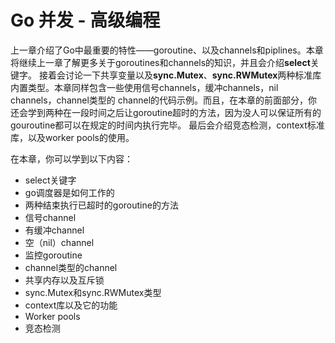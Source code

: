 # Go 并发 - 高级编程
上一章介绍了Go中最重要的特性——goroutine、以及channels和piplines。本章将继续上一章了解更多关于goroutines和channels的知识，并且会介绍**select**关键字。
接着会讨论一下共享变量以及**sync.Mutex**、**sync.RWMutex**两种标准库内置类型。本章同样包含一些使用信号channels，缓冲channels，nil channels，channel类型的
channel的代码示例。而且，在本章的前面部分，你还会学到两种在一段时间之后让goroutine超时的方法，因为没人可以保证所有的gouroutine都可以在规定的时间内执行完毕。
最后会介绍竞态检测，context标准库，以及worker pools的使用。

在本章，你可以学到以下内容：
- select关键字
- go调度器是如何工作的
- 两种结束执行已超时的goroutine的方法
- 信号channel
- 有缓冲channel
- 空（nil）channel
- 监控goroutine
- channel类型的channel
- 共享内存以及互斥锁
- sync.Mutex和sync.RWMutex类型
- context库以及它的功能
- Worker pools
- 竞态检测
